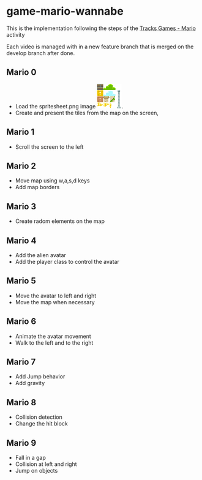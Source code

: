 # game-mario-wannabe

This is the implementation following the steps of the
[Tracks Games - Mario](https://cs50.harvard.edu/x/2020/tracks/games/) activity

Each video is managed with in a new feature branch that is merged on the develop branch after done.

## Mario 0

+ Load the spritesheet.png image ![spritesheet.png](graphics/spritesheet.png).
+ Create and present the tiles from the map on the screen,

## Mario 1

+ Scroll the screen to the left

## Mario 2

+ Move map using w,a,s,d keys
+ Add map borders

## Mario 3

+ Create radom elements on the map

## Mario 4

+ Add the alien avatar
+ Add the player class to control the avatar

## Mario 5

+ Move the avatar to left and right
+ Move the map when necessary

## Mario 6

+ Animate the avatar movement
+ Walk to the left and to the right

## Mario 7

+ Add Jump behavior
+ Add gravity

## Mario 8

+ Collision detection
+ Change the hit block

## Mario 9

+ Fall in a gap
+ Collision at left and right
+ Jump on objects

